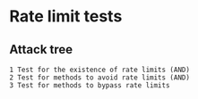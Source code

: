 # Rate limit tests

## Attack tree

```text
1 Test for the existence of rate limits (AND)
2 Test for methods to avoid rate limits (AND)
3 Test for methods to bypass rate limits
```